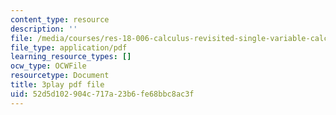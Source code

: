 ```yaml
---
content_type: resource
description: ''
file: /media/courses/res-18-006-calculus-revisited-single-variable-calculus-fall-2010/52d5d102904c717a23b6fe68bbc8ac3f_mKMzFKgBluM.pdf
file_type: application/pdf
learning_resource_types: []
ocw_type: OCWFile
resourcetype: Document
title: 3play pdf file
uid: 52d5d102-904c-717a-23b6-fe68bbc8ac3f
---
```


